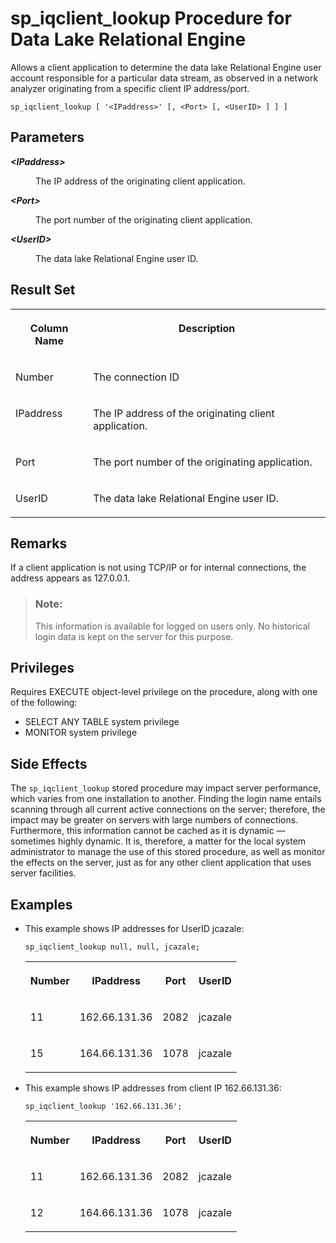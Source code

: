 <!-- loioa59e306484f21015ab9b8d3a215020f9 -->

# sp\_iqclient\_lookup Procedure for Data Lake Relational Engine

Allows a client application to determine the data lake Relational Engine user account responsible for a particular data stream, as observed in a network analyzer originating from a specific client IP address/port.



```
sp_iqclient_lookup [ '<IPaddress>' [, <Port> [, <UserID> ] ] ]
```



## Parameters


<dl>
<dt><b>

*<IPaddress\>*

</b></dt>
<dd>

The IP address of the originating client application.



</dd><dt><b>

*<Port\>*

</b></dt>
<dd>

The port number of the originating client application.



</dd><dt><b>

*<UserID\>*

</b></dt>
<dd>

The data lake Relational Engine user ID.



</dd>
</dl>



<a name="loioa59e306484f21015ab9b8d3a215020f9__section_nzn_bxw_tzb"/>

## Result Set


<table>
<tr>
<th valign="top">

Column Name

</th>
<th valign="top">

Description

</th>
</tr>
<tr>
<td valign="top">

Number

</td>
<td valign="top">

The connection ID

</td>
</tr>
<tr>
<td valign="top">

IPaddress

</td>
<td valign="top">

The IP address of the originating client application.

</td>
</tr>
<tr>
<td valign="top">

Port

</td>
<td valign="top">

The port number of the originating application.

</td>
</tr>
<tr>
<td valign="top">

UserID

</td>
<td valign="top">

The data lake Relational Engine user ID.

</td>
</tr>
</table>



## Remarks

If a client application is not using TCP/IP or for internal connections, the address appears as 127.0.0.1.

> ### Note:  
> This information is available for logged on users only. No historical login data is kept on the server for this purpose.



<a name="loioa59e306484f21015ab9b8d3a215020f9__iq_refbb_1443"/>

## Privileges

Requires EXECUTE object-level privilege on the procedure, along with one of the following:

-   SELECT ANY TABLE system privilege
-   MONITOR system privilege



## Side Effects

The `sp_iqclient_lookup` stored procedure may impact server performance, which varies from one installation to another. Finding the login name entails scanning through all current active connections on the server; therefore, the impact may be greater on servers with large numbers of connections. Furthermore, this information cannot be cached as it is dynamic — sometimes highly dynamic. It is, therefore, a matter for the local system administrator to manage the use of this stored procedure, as well as monitor the effects on the server, just as for any other client application that uses server facilities.



## Examples

-   This example shows IP addresses for UserID jcazale:

    ```
    sp_iqclient_lookup null, null, jcazale;
    ```


    <table>
    <tr>
    <th valign="top">

    Number
    
    </th>
    <th valign="top">

    IPaddress
    
    </th>
    <th valign="top">

    Port
    
    </th>
    <th valign="top">

    UserID
    
    </th>
    </tr>
    <tr>
    <td valign="top">
    
    11
    
    </td>
    <td valign="top">
    
    162.66.131.36
    
    </td>
    <td valign="top">
    
    2082
    
    </td>
    <td valign="top">
    
    jcazale
    
    </td>
    </tr>
    <tr>
    <td valign="top">
    
    15
    
    </td>
    <td valign="top">
    
    164.66.131.36
    
    </td>
    <td valign="top">
    
    1078
    
    </td>
    <td valign="top">
    
    jcazale
    
    </td>
    </tr>
    </table>
    
-   This example shows IP addresses from client IP 162.66.131.36:

    ```
    sp_iqclient_lookup '162.66.131.36';
    ```


    <table>
    <tr>
    <th valign="top">

    Number
    
    </th>
    <th valign="top">

    IPaddress
    
    </th>
    <th valign="top">

    Port
    
    </th>
    <th valign="top">

    UserID
    
    </th>
    </tr>
    <tr>
    <td valign="top">
    
    11
    
    </td>
    <td valign="top">
    
    162.66.131.36
    
    </td>
    <td valign="top">
    
    2082
    
    </td>
    <td valign="top">
    
    jcazale
    
    </td>
    </tr>
    <tr>
    <td valign="top">
    
    12
    
    </td>
    <td valign="top">
    
    164.66.131.36
    
    </td>
    <td valign="top">
    
    1078
    
    </td>
    <td valign="top">
    
    jcazale
    
    </td>
    </tr>
    </table>
    


